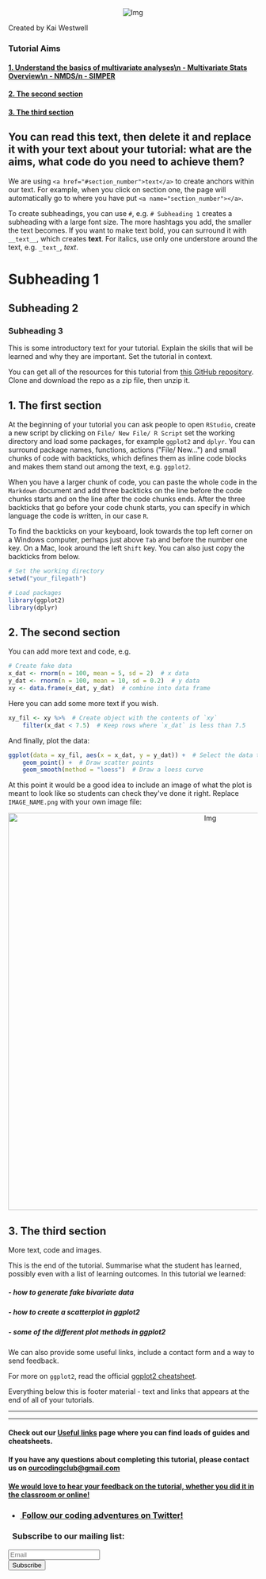 <center><img src="{{ site.baseurl }}/photos/tut_banner.png" alt="Img"></center>

Created by Kai Westwell

### Tutorial Aims

#### <a href="#section1"> 1. Understand the basics of multivariate analyses\n - Multivariate Stats Overview\n - NMDS/n - SIMPER </a>

#### <a href="#section2"> 2. The second section</a>

#### <a href="#section3"> 3. The third section</a>

You can read this text, then delete it and replace it with your text about your tutorial: what are the aims, what code do you need to achieve them?
---------------------------
We are using `<a href="#section_number">text</a>` to create anchors within our text. For example, when you click on section one, the page will automatically go to where you have put `<a name="section_number"></a>`.

To create subheadings, you can use `#`, e.g. `# Subheading 1` creates a subheading with a large font size. The more hashtags you add, the smaller the text becomes. If you want to make text bold, you can surround it with `__text__`, which creates __text__. For italics, use only one understore around the text, e.g. `_text_`, _text_.

# Subheading 1
## Subheading 2
### Subheading 3

This is some introductory text for your tutorial. Explain the skills that will be learned and why they are important. Set the tutorial in context.

You can get all of the resources for this tutorial from <a href="https://github.com/ourcodingclub/CC-EAB-tut-ideas" target="_blank">this GitHub repository</a>. Clone and download the repo as a zip file, then unzip it.

<a name="section1"></a>

## 1. The first section


At the beginning of your tutorial you can ask people to open `RStudio`, create a new script by clicking on `File/ New File/ R Script` set the working directory and load some packages, for example `ggplot2` and `dplyr`. You can surround package names, functions, actions ("File/ New...") and small chunks of code with backticks, which defines them as inline code blocks and makes them stand out among the text, e.g. `ggplot2`.

When you have a larger chunk of code, you can paste the whole code in the `Markdown` document and add three backticks on the line before the code chunks starts and on the line after the code chunks ends. After the three backticks that go before your code chunk starts, you can specify in which language the code is written, in our case `R`.

To find the backticks on your keyboard, look towards the top left corner on a Windows computer, perhaps just above `Tab` and before the number one key. On a Mac, look around the left `Shift` key. You can also just copy the backticks from below.

```r
# Set the working directory
setwd("your_filepath")

# Load packages
library(ggplot2)
library(dplyr)
```

<a name="section2"></a>

## 2. The second section

You can add more text and code, e.g.

```r
# Create fake data
x_dat <- rnorm(n = 100, mean = 5, sd = 2)  # x data
y_dat <- rnorm(n = 100, mean = 10, sd = 0.2)  # y data
xy <- data.frame(x_dat, y_dat)  # combine into data frame
```

Here you can add some more text if you wish.

```r
xy_fil <- xy %>%  # Create object with the contents of `xy`
	filter(x_dat < 7.5)  # Keep rows where `x_dat` is less than 7.5
```

And finally, plot the data:

```r
ggplot(data = xy_fil, aes(x = x_dat, y = y_dat)) +  # Select the data to use
	geom_point() +  # Draw scatter points
	geom_smooth(method = "loess")  # Draw a loess curve
```

At this point it would be a good idea to include an image of what the plot is meant to look like so students can check they've done it right. Replace `IMAGE_NAME.png` with your own image file:

<center> <img src="{{ site.baseurl }}/IMAGE_NAME.png" alt="Img" style="width: 800px;"/> </center>

<a name="section1"></a>

## 3. The third section

More text, code and images.

This is the end of the tutorial. Summarise what the student has learned, possibly even with a list of learning outcomes. In this tutorial we learned:

##### - how to generate fake bivariate data
##### - how to create a scatterplot in ggplot2
##### - some of the different plot methods in ggplot2

We can also provide some useful links, include a contact form and a way to send feedback.

For more on `ggplot2`, read the official <a href="https://www.rstudio.com/wp-content/uploads/2015/03/ggplot2-cheatsheet.pdf" target="_blank">ggplot2 cheatsheet</a>.

Everything below this is footer material - text and links that appears at the end of all of your tutorials.

<hr>
<hr>

#### Check out our <a href="https://ourcodingclub.github.io/links/" target="_blank">Useful links</a> page where you can find loads of guides and cheatsheets.

#### If you have any questions about completing this tutorial, please contact us on ourcodingclub@gmail.com

#### <a href="INSERT_SURVEY_LINK" target="_blank">We would love to hear your feedback on the tutorial, whether you did it in the classroom or online!</a>

<ul class="social-icons">
	<li>
		<h3>
			<a href="https://twitter.com/our_codingclub" target="_blank">&nbsp;Follow our coding adventures on Twitter! <i class="fa fa-twitter"></i></a>
		</h3>
	</li>
</ul>

### &nbsp;&nbsp;Subscribe to our mailing list:
<div class="container">
	<div class="block">
        <!-- subscribe form start -->
		<div class="form-group">
			<form action="https://getsimpleform.com/messages?form_api_token=de1ba2f2f947822946fb6e835437ec78" method="post">
			<div class="form-group">
				<input type='text' class="form-control" name='Email' placeholder="Email" required/>
			</div>
			<div>
                        	<button class="btn btn-default" type='submit'>Subscribe</button>
                    	</div>
                	</form>
		</div>
	</div>
</div>
